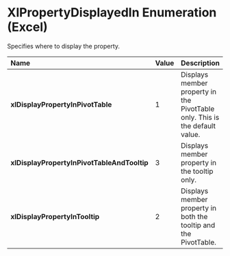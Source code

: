 
# XlPropertyDisplayedIn Enumeration (Excel)

Specifies where to display the property.



|**Name**|**Value**|**Description**|
|:-----|:-----|:-----|
|**xlDisplayPropertyInPivotTable**|1|Displays member property in the PivotTable only. This is the default value.|
|**xlDisplayPropertyInPivotTableAndTooltip**|3|Displays member property in the tooltip only.|
|**xlDisplayPropertyInTooltip**|2|Displays member property in both the tooltip and the PivotTable. |
